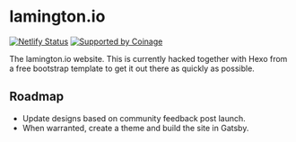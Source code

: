 # lamington.io

[![Netlify Status](https://api.netlify.com/api/v1/badges/9d7b6232-2d65-4ed7-8e49-f634d8b408f1/deploy-status)](https://app.netlify.com/sites/lamington/deploys)
[![Supported by Coinage](https://coina.ge/assets/supported-by-coinage-badge.svg)](https://coina.ge)

The lamington.io website. This is currently hacked together with Hexo from a free bootstrap template to get it out there as quickly as possible.

## Roadmap

- Update designs based on community feedback post launch.
- When warranted, create a theme and build the site in Gatsby.
